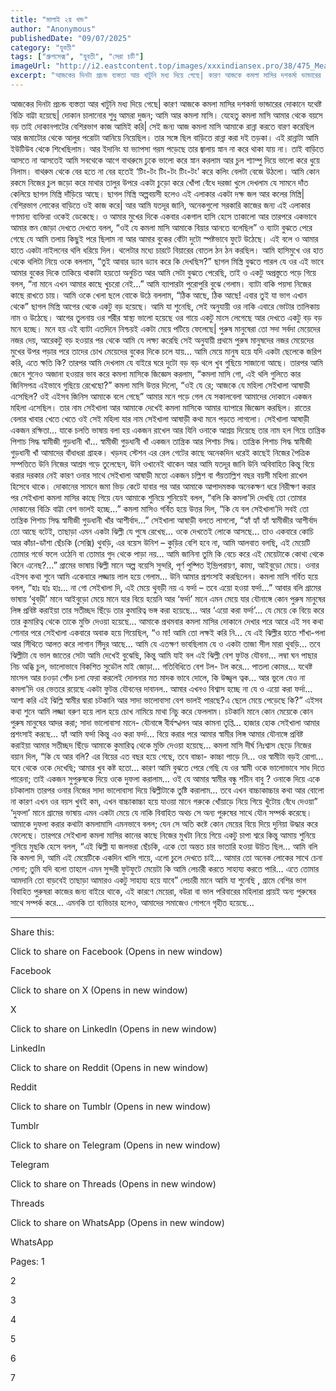 ```yaml
---
title: "মালাই ২য় খন্ড"
author: "Anonymous"
publishedDate: "09/07/2025"
category: "যুবতী"
tags: ["গ্রুপসেক্স", "যুবতী", "সেরা চটি"]
imageUrl: "http://i2.eastcontent.top/images/xxxindiansex.pro/38/475_Meated_indian_babe.jpg"
excerpt: "আজকের দিনটা প্রচন্ড ব্যস্ততা আর খাটুনি মধ্য দিয়ে গেছে| কারণ আজকে কমলা মাসির দশকর্মা ভান্ডারের দোকানে যথেষ্ট বিক্রি বাট্টা হয়েছে| দোকান চালানোর শুধু আমরা দুজন; আমি আর কমলা মাসি। যেহেতু কমলা মাসি আমার..."
---
```


আজকের দিনটা প্রচন্ড ব্যস্ততা আর খাটুনি মধ্য দিয়ে গেছে| কারণ আজকে কমলা মাসির দশকর্মা ভান্ডারের দোকানে যথেষ্ট বিক্রি বাট্টা হয়েছে| দোকান চালানোর শুধু আমরা দুজন; আমি আর কমলা মাসি। যেহেতু কমলা মাসি আমার থেকে বয়সে বড় তাই দোকানপাটের বেশিরভাগ কাজ আমিই করি|
সেই জন্য আজ কমলা মাসি আমাকে রান্না করতে বারণ করেছিল আর জমাটোর থেকে আলুর পরোটা আনিয়ে নিয়েছিল। তার সঙ্গে ছিল বাড়িতে রান্না করা দই তড়কা। এই রান্নাটা আমি ইউটিউব থেকে শিখেছিলাম।
আর ইদানিং যা ভ্যাপসা গরম পড়েছে তার জ্বালায় স্নান না করে থাকা যায় না। তাই বাড়িতে আসতে না আসতেই আমি সবথেকে আগে বাথরুমে ঢুকে ভালো করে স্নান করলাম আর চুল শ্যাম্পু দিয়ে ভালো করে ধুয়ে নিলাম।
বাথরুম থেকে বের হতে না বের হতেই ‘টিং-টং টিং-টং টিং-টং’ করে কলিং বেলটা বেজে উঠলো।
আমি কোন রকমে নিজের চুল জড়ো করে মাথার তালুর উপরে একটা চুড়ো করে খোঁপা বেঁধে দরজা খুলে দেখলাম যে সামনে দাঁত কেলিয়ে ছাগল মিস্ত্রি দাঁড়িয়ে আছে। ছাগল মিস্ত্রি অল্পবয়সী হলেও এই এলাকার একটা দক্ষ জল আর কলের মিস্ত্রি| বেশিরভাগ লোকের বাড়িতে ওই কাজ করে| আর আমি যতদূর জানি, অনেকগুলো সরকারি কাজের জন্য এই এলাকার গণমান্য ব্যক্তিরা ওকেই ডেকেছে।
ও আমার মুখের দিকে একবার একগাল হাসি হেসে তাকালো আর তারপরে একভাবে আমার স্তন জোড়া দেখতে দেখতে বলল, “ওই যে কমলা মাসি আমাকে বিয়ার আনতে বলেছিল”
ও ব্যাটা বুঝতে পেরে গেছে যে আমি তলায় কিছুই পরে ছিলাম না আর আমার বুকের বোঁটা দুটো স্পষ্টভাবে ফুটে উঠেছে।
এই বলে ও আমার হাতে একটা নাইলনের থলি ধরিয়ে দিল। থলেটার মধ্যে চারটে বিয়ারের বোতল ঠন ঠন করছিল।
আমি হাসিমুখে ওর হাত থেকে থলিটা নিয়ে ওকে বললাম, “তুই আবার ড্যাব ড্যাব করে কি দেখছিস?”
ছাগল মিস্ত্রি বুঝতে পারল যে ওর এই ভাবে আমার বুকের দিকে তাকিয়ে থাকাটা হয়তো অনুচিত আর আমি সেটা বুঝতে পেরেছি, তাই ও একটু অপ্রস্তুতে পড়ে গিয়ে বলল, “না মানে এখন আমার কাছে খুচরো নেই…”
আমি ব্যাপারটা পুরোপুরি বুঝে গেলাম। ব্যাটা বাকি পয়সা নিজের কাছে রাখতে চায়।
আমি ওকে খেলা ছলে বোকে উঠে বললাম, “ঠিক আছে, ঠিক আছে! এবার তুই যা ভাগ এখান থেকে”
ছাগল মিস্ত্রি আগের থেকে একটু বড় হয়েছে। আমি যা শুনেছি, সেই অনুযায়ী ওর নাকি এবারে ভোটার তালিকায় নাম ও উঠেছে। আগের তুলনায় ওর শরীর স্বাস্থ্য ভালো হয়েছে ওর গায়ে একটু মাংস লেগেছে আর দেখতে একটু বড় বড় মনে হচ্ছে। মনে হয় এই ব্যাটা এতদিনে নিশ্চয়ই একটা মেয়ে পটিয়ে ফেলেছে|
পুরুষ মানুষেরা তো সদা সর্বদা মেয়েদের নজর দেয়, আরেকটু বড় হওয়ার পর থেকে আমি যে লক্ষ্য করেছি সেই অনুযায়ী প্রথমে পুরুষ মানুষদের নজর মেয়েদের মুখের উপর পড়ার পরে তাদের চোখ মেয়েদের বুকের দিকে চলে যায়… আমি মেয়ে মানুষ হয়ে যদি একটা ছেলেকে জরিপ করি, এতে ক্ষতি কি?
তারপর আমি দেখলাম যে বাইরে ঘরে দুটো বড় বড় থলে খুব গুছিয়ে সাজানো আছে।
তারপর আমি জেনে শুনেও অজানা হওয়ার ভাব করে কমলা মাসিকে জিজ্ঞেস করলাম, “কমলা মাসি গো, এই থলি গুলিতে কার জিনিসপত্র এইভাবে গুছিয়ে রেখেছো?”
কমলা মাসি উত্তর দিলো, “ওই যে রে; আজকে যে মহিলা সেইখালা আষাড়ী এসেছিল? ওই এইসব জিনিস আমাকে বলে গেছে”
আমার মনে পড়ে গেল যে সকালবেলা আমাদের দোকানে একজন মহিলা এসেছিল। তার নাম সেইখালা আর আমাকে দেখেই কমলা মাসিকে আমার ব্যাপারে জিজ্ঞেস করছিল।
রাতের বেলার খাবার খেতে খেতে ওই সেই মহিলা যার নাম সেইখালা আষাড়ী কথা মনে পড়তে লাগলো।
সেইখালা আষাড়ী একজন রক্ষিতা… যাকে চলতি ভাষায় বলা হয় একজন রাখেল আর যিনি ওনাকে আশ্রয় দিয়েছে তার নাম হল গিয়ে তান্ত্রিক পিশাচ সিদ্ধ স্বামীজী গুড়ধানী খাঁ… স্বামীজী গুড়ধানী খাঁ একজন তান্ত্রিক আর পিশাচ সিদ্ধ।
তান্ত্রিক পিশাচ সিদ্ধ স্বামীজী গুড়ধানী খাঁ আমাদের বাঁধাধরা গ্রাহক। খড়দহ স্টেশন এর রেল গেটের কাছে অনেকদিন ধরেই কাছেই নিজের পৈত্রিক সম্পত্তিতে উনি নিজের আশ্রম গড়ে তুলেছেন, উনি ওখানেই থাকেন আর আমি যতদূর জানি উনি অবিবাহিত কিন্তু বিয়ে করার দরকার নেই কারণ ওনার সাথে সেইখালা আষাড়ী মতো একজন চল্লিশ বা পঁয়তাল্লিশ বছর বয়সী মহিলা রাখেল হিসেবে থাকে।
দোকানের সামনে জমা ভিড় কেটে যাবার পর আর আমাকে আপাদমস্তক অনেকক্ষণ ধরে নিরীক্ষণ করার পর সেইখালা কমলা মাসির কাছে গিয়ে যেন আমাকে শুনিয়ে শুনিয়েই বলল, “বলি কি কমলা’দি দেখছি তো তোমার দোকানের বিক্রি বাট্টা বেশ ভালই হচ্ছে…”
কমলা মাসিও গর্বিত হয়ে উত্তর দিল, “কি যে বল সেইখালা’দি সবই তো তান্ত্রিক পিশাচ সিদ্ধ স্বামীজী গুড়ধানী খাঁর আশীর্বাদ…”
সেইখালা আষাড়ী বলতে লাগলো, “হ্যাঁ হ্যাঁ হ্যাঁ স্বামীজীর আশীর্বাদ তো আছে বটেই, তাছাড়া এমন একটা ঝিল্লী যে পুষে রেখেছ… ওকে দেখতেই লোকে আসছে… তাও একবারে কোচি আর কাঁচা-ডাঁশা ছেঁচকি (সেক্সি) থুবড়ি, এর বয়েস উনিশ – কুড়ির বেশি হবে না, আমি আলবাত বলছি, এই মেয়েটি তোমার গর্ভে ফলে ওঠেনি বা তোমার গুদ থেকে পাড়া নয়… আমি জানিনা তুমি কি বেচে করে এই মেয়েটাকে কোথা থেকে কিনে এনেছ?…”
গ্রামের ভাষায় ঝিল্লী মানে অল্প বয়েসি সুন্দরি, পূর্ণ পুষ্পিত ইন্দ্রি়পরায়ণ, কাম্য, আইবুড়ো মেয়ে। ওনার এইসব কথা শুনে আমি একেবারে লজ্জায় লাল হয়ে গেলাম… উনি আমার প্রশংসাই করছিলেন।
কমলা মাসি গর্বিত হয়ে বলল, “হাঃ হাঃ হাঃ… না গো সেইখালা দি, এই মেয়ে থুবড়ী নয় এ ফর্দা – তবে এয়ো হওয়া ফর্দা…”
আবার বলি গ্রামের ভাষায় ‘থুবড়ী’ মানে আইবুড়ো মেয়ে মানে যার বিয়ে হয়েনি আর ‘ফর্দা’ মানে এমন মেয়ে যার যৌনাঙ্গে কোন পুরুষ মানুষের লিঙ্গ প্রবিষ্ট করাইয়া তার সতীচ্ছদ ছিঁড়ে তার কুমারিত্ব ভঙ্গ করা হয়েছে… আর ‘এয়ো করা ফর্দা’… যে মেয়ে কে বিয়ে করে তার কুমারিত্ব থেকে তাকে মুক্তি দেওয়া হয়েছে…
আমাকে প্রথমবার কমলা মাসির দোকানে দেখার পরে আরে এই সব কথা শোনার পরে সেইখালা একবারে অবাক হয়ে গিয়েছিল, “ও মা! আমি তো লক্ষই করি নি… যে এই ঝিল্লীর হাতে শাঁখা-পলা আর সিঁথিতে আলত করে লাগান সিঁদুর আছে… আমি যে এতক্ষণ ভাবছিলাম যে ও একটা তাজা সীল মারা থুবড়ি… তবে ঝিল্লীটা যে ভাল জাতের সেটা আমি দেখেই বুঝেছি, কিন্তু আমি যাই বল এই ঝিল্লী বেশ ফুটন্ত যৌবনা… লম্বা ঘন পাছার নিচ অব্ধি চুল, ভালোভাবে বিকশিত সুডৌল মাই জোড়া… গতিবিধিতে বেশ টল- টল করে… পাতলা কোমর… যথেষ্ট মাংসল আর চওড়া পোঁদ চলা ফেরা করলেই দোলনার মত মাদক ভাবে দোলে, কি উজ্জ্বল ত্বক… আর ভুলে যেও না কমলা’দি ওর ভেতরে রয়েছে একটা ফুটন্ত যৌবনের দাবানল.. আমার এখনও বিশ্বাস হচ্ছে না যে ও এয়ো করা ফর্দা… আশা করি এই ঝিল্লি স্বামীর দ্বারা চটকানি আর সাদা ভালোবাসা বেশ ভালই পারছে?এ ছেলে মেয়ে পেড়েছে কি?”
এইসব কথা শুনে আমি লজ্জা বরুণ হয়ে লাল হয়ে চোখ নামিয়ে মাথা নিচু করে ফেললাম। চটকানি মানে কোন মেয়েকে কোন পুরুষ মানুষের আদর করা; সাদা ভালোবাসা মানে- যৌনাঙ্গে বীর্যস্খলন আর কামনা তৃপ্তি… হাজার হোক সেইখালা আমার প্রশংসাই করছে… হ্যাঁ আমি ফর্দা কিন্তু এও করা ফর্দা… বিয়ে করার পরে আমার স্বামীর লিঙ্গ আমার যৌনাঙ্গে প্রবিষ্ট করাইয়া আমার সতীচ্ছদ ছিঁড়ে আমাকে কুমারিত্ব থেকে মুক্তি দেওয়া হয়েছে…
কমলা মাসি দীর্ঘ নিঃশ্বাস ছেড়ে নিজের বয়ান দিল, “কি যে আর বলি? এর বিয়ের এত বছর হয়ে গেছে, তবে বাচ্চা- কাচ্চা পাড়ে নি… ওর স্বামীটা বড়ই রোগা… যবে থেকে ওকে দেখেছি; আমার খুব কষ্ট হতো… কারণ আমি বুঝতে পেরে গেছি যে ওর স্বামী ওকে ভালোভাবে সাধ দিতে পারেনা; তাই একজন সুপুরুষকে দিয়ে ওকে দুফলা করালাম… ওই যে আমার স্বামীর বন্ধু শচীন বাবু ? ওনাকে দিয়ে একে চটকালাম তারপর ওনার নিজের সাদা ভালোবাসা দিয়ে ঝিল্লীটাকে তুষ্টি করালাম… তবে এখন বাচ্চাকাচ্চার কথা আর বোলো না কারণ এখন ওর বয়স খুবই কম, এখন বাচ্চাকাচ্চা হয়ে যাওয়া মানে গরুকে খোঁয়াড়ে নিয়ে গিয়ে খুঁটোয় বেঁধে দেওয়া”
‘দুফলা’ মানে গ্রামের ভাষায় এমন একটা মেয়ে যে নাকি বিবাহিত অথচ সে অন্য পুরুষের সাথে যৌন সম্পর্ক করেছে। আমাকে দুফলা করার কথাটা কমলামাসি এমনভাবে বলল; যেন সে অতি কষ্টে কোন মেয়ের বিয়ে দিয়ে দুনিয়া উদ্ধার করে ফেলেছে।
তারপরে সেইখালা কমলা মাসির কানের কাছে নিজের মুখটা নিয়ে গিয়ে একটু চাপা শ্বরে কিন্তু আমায় শুনিয়ে শুনিয়ে মুছকি হেসে বলল, “এই ঝিল্লী যা জলভরা ছেঁচকি, একে তো অন্তত চার ভাতারি হওয়া উচিত ছিল… আমি বলি কি কমলা দি, আমি এই মেয়েটিকে একদিন খালি গায়ে, এলো চুলে দেখতে চাই… আমার তো অনেক লোকের সাথে চেনা সোনা; তুমি যদি বলো তাহলে এমন সুন্দরী ফুটফুটে মেয়েটা কি আমি লেচারী করতে সাহায্য করতে পারি… এতে তোমার আমদানি তো বাড়বেই তাছাড়া আমারও একটু সাহায্য হয়ে যাবে”
লেচারী মানে আমি যা শুনেছি , গ্রামে বেশির ভাগ বিবাহিত পুরুষরা কাজের জন্য বাইরে থাকে, এই কারণে মেয়েরা, বউরা বা ভাল পরিবারের মহিলারা প্রায়ই অন্য পুরুষের সাথে সম্পর্ক করে… এমনকি তা ব্যভিচার হলেও, আমাদের সমাজেও গোপনে গৃহীত হয়েছে…
***
Share this:


Click to share on Facebook (Opens in new window)


Facebook




Click to share on X (Opens in new window)


X




Click to share on LinkedIn (Opens in new window)


LinkedIn




Click to share on Reddit (Opens in new window)


Reddit




Click to share on Tumblr (Opens in new window)


Tumblr




Click to share on Telegram (Opens in new window)


Telegram




Click to share on Threads (Opens in new window)


Threads




Click to share on WhatsApp (Opens in new window)


WhatsApp


Pages: 
1
 
2
 
3
 
4
 
5
 
6
 
7
